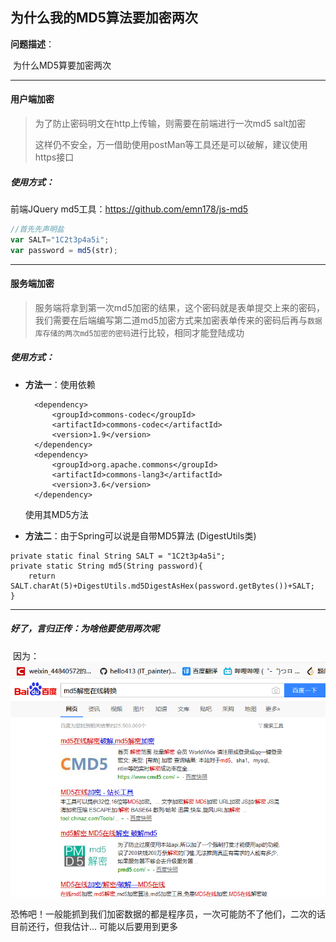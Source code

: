 ## 为什么我的MD5算法要加密两次

**问题描述**：

​		为什么MD5算要加密两次

---

#### 用户端加密

> 为了防止密码明文在http上传输，则需要在前端进行一次md5 salt加密 
>
> 这样仍不安全，万一借助使用postMan等工具还是可以破解，建议使用https接口

##### 使用方式：

 前端JQuery md5工具：https://github.com/emn178/js-md5 

```javascript
//首先先声明盐
var SALT="1C2t3p4a5i";
var password = md5(str);
```

---

#### 服务端加密

> 服务端将拿到第一次md5加密的结果，这个密码就是表单提交上来的密码，我们需要在后端编写第二道md5加密方式来加密表单传来的密码后再与`数据库存储的两次md5加密的密码`进行比较，相同才能登陆成功 

##### 使用方式：

* **方法一**：使用依赖

  ```
  	<dependency>
  		<groupId>commons-codec</groupId>
  		<artifactId>commons-codec</artifactId>
  		<version>1.9</version>
  	</dependency>
  	<dependency>
  		<groupId>org.apache.commons</groupId>
  		<artifactId>commons-lang3</artifactId>
  		<version>3.6</version>
  	</dependency>
  ```

  使用其MD5方法

* **方法二**：由于Spring可以说是自带MD5算法   (DigestUtils类)

```
private static final String SALT = "1C2t3p4a5i";
private static String md5(String password){
    return SALT.charAt(5)+DigestUtils.md5DigestAsHex(password.getBytes())+SALT;
}
```

---

##### 好了，言归正传：为啥他要使用两次呢

​	因为：![Snipaste_2020-06-24_14-53-05](Images/Snipaste_2020-06-24_14-53-05.png)

恐怖吧！一般能抓到我们加密数据的都是程序员，一次可能防不了他们，二次的话目前还行，但我估计... 可能以后要用到更多